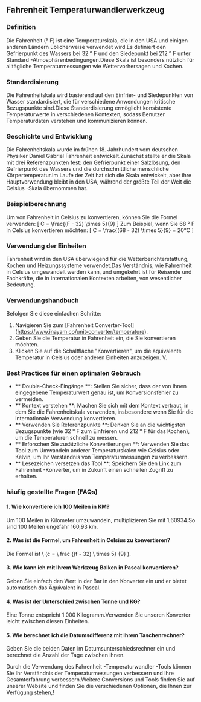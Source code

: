 ## Fahrenheit Temperaturwandlerwerkzeug

### Definition
Die Fahrenheit (° F) ist eine Temperaturskala, die in den USA und einigen anderen Ländern üblicherweise verwendet wird.Es definiert den Gefrierpunkt des Wassers bei 32 ° F und den Siedepunkt bei 212 ° F unter Standard -Atmosphärenbedingungen.Diese Skala ist besonders nützlich für alltägliche Temperaturmessungen wie Wettervorhersagen und Kochen.

### Standardisierung
Die Fahrenheitskala wird basierend auf den Einfrier- und Siedepunkten von Wasser standardisiert, die für verschiedene Anwendungen kritische Bezugspunkte sind.Diese Standardisierung ermöglicht konsistente Temperaturwerte in verschiedenen Kontexten, sodass Benutzer Temperaturdaten verstehen und kommunizieren können.

### Geschichte und Entwicklung
Die Fahrenheitskala wurde im frühen 18. Jahrhundert vom deutschen Physiker Daniel Gabriel Fahrenheit entwickelt.Zunächst stellte er die Skala mit drei Referenzpunkten fest: den Gefrierpunkt einer Salzlösung, den Gefrierpunkt des Wassers und die durchschnittliche menschliche Körpertemperatur.Im Laufe der Zeit hat sich die Skala entwickelt, aber ihre Hauptverwendung bleibt in den USA, während der größte Teil der Welt die Celsius -Skala übernommen hat.

### Beispielberechnung
Um von Fahrenheit in Celsius zu konvertieren, können Sie die Formel verwenden:
\[ C = \frac{(F - 32) \times 5}{9} \]
Zum Beispiel, wenn Sie 68 ° F in Celsius konvertieren möchten:
\[ C = \frac{(68 - 32) \times 5}{9} = 20°C \]

### Verwendung der Einheiten
Fahrenheit wird in den USA überwiegend für die Wetterberichterstattung, Kochen und Heizungssysteme verwendet.Das Verständnis, wie Fahrenheit in Celsius umgewandelt werden kann, und umgekehrt ist für Reisende und Fachkräfte, die in internationalen Kontexten arbeiten, von wesentlicher Bedeutung.

### Verwendungshandbuch
Befolgen Sie diese einfachen Schritte:
1. Navigieren Sie zum [Fahrenheit Converter-Tool] (https://www.inayam.co/unit-converter/temperature).
2. Geben Sie die Temperatur in Fahrenheit ein, die Sie konvertieren möchten.
3. Klicken Sie auf die Schaltfläche "Konvertieren", um die äquivalente Temperatur in Celsius oder anderen Einheiten anzuzeigen.
V.

### Best Practices für einen optimalen Gebrauch
- ** Double-Check-Eingänge **: Stellen Sie sicher, dass der von Ihnen eingegebene Temperaturwert genau ist, um Konversionsfehler zu vermeiden.
- ** Kontext verstehen **: Machen Sie sich mit dem Kontext vertraut, in dem Sie die Fahrenheitskala verwenden, insbesondere wenn Sie für die internationale Verwendung konvertieren.
- ** Verwenden Sie Referenzpunkte **: Denken Sie an die wichtigsten Bezugspunkte (wie 32 ° F zum Einfrieren und 212 ° F für das Kochen), um die Temperaturen schnell zu messen.
- ** Erforschen Sie zusätzliche Konvertierungen **: Verwenden Sie das Tool zum Umwandeln anderer Temperaturskalen wie Celsius oder Kelvin, um Ihr Verständnis von Temperaturmessungen zu verbessern.
- ** Lesezeichen versetzen das Tool **: Speichern Sie den Link zum Fahrenheit -Konverter, um in Zukunft einen schnellen Zugriff zu erhalten.

### häufig gestellte Fragen (FAQs)

#### 1. Wie konvertiere ich 100 Meilen in KM?
Um 100 Meilen in Kilometer umzuwandeln, multiplizieren Sie mit 1,60934.So sind 100 Meilen ungefähr 160,93 km.

#### 2. Was ist die Formel, um Fahrenheit in Celsius zu konvertieren?
Die Formel ist \ (c = \ frac {(f - 32) \ times 5} {9} \).

#### 3. Wie kann ich mit Ihrem Werkzeug Balken in Pascal konvertieren?
Geben Sie einfach den Wert in der Bar in den Konverter ein und er bietet automatisch das Äquivalent in Pascal.

#### 4. Was ist der Unterschied zwischen Tonne und KG?
Eine Tonne entspricht 1.000 Kilogramm.Verwenden Sie unseren Konverter leicht zwischen diesen Einheiten.

#### 5. Wie berechnet ich die Datumsdifferenz mit Ihrem Taschenrechner?
Geben Sie die beiden Daten im Datumsunterschiedsrechner ein und berechnet die Anzahl der Tage zwischen ihnen.

Durch die Verwendung des Fahrenheit -Temperaturwandler -Tools können Sie Ihr Verständnis der Temperaturmessungen verbessern und Ihre Gesamterfahrung verbessern.Weitere Conversions und Tools finden Sie auf unserer Website und finden Sie die verschiedenen Optionen, die Ihnen zur Verfügung stehen,!